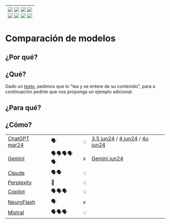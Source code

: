 <div align=right>

|[![](https://img.shields.io/badge/-Inicio-FFF?style=flat&logo=Emlakjet&logoColor=black)](/README.md) [![](https://img.shields.io/badge/-Introducción-FFF?style=flat&logo=abbrobotstudio&logoColor=black)](/documentos/intro.md) [![](https://img.shields.io/badge/-Modelos_de_lenguaje-FFF?style=flat&logo=LiveChat&logoColor=black)](/documentos/LLMs.md) [![](https://img.shields.io/badge/-Panorámica-FFF?style=flat&logo=openstreetmap&logoColor=black)](/documentos/panoramica.md)<br>  [![](https://img.shields.io/badge/-Prompts-FFF?style=flat&logo=Proton&logoColor=black)](/documentos/prompts/README.md) [![](https://img.shields.io/badge/-Ing,_de_prompts-FFF?style=flat&logo=googleearthengine&logoColor=black)](/documentos/ingenieriaDePrompts/README.md) [![](https://img.shields.io/badge/-Patrones-FFF?style=flat&logo=textpattern&logoColor=black)](/documentos/ingenieriaDePrompts/patrones/README.md) [![](https://img.shields.io/badge/-Casos_de_uso-FFF?style=flat&logo=gitbook&logoColor=black)](/documentos/casosDeUso/README.md)|
|-:|

</div>

# Comparación de modelos

## ¿Por qué?

## ¿Qué?

Dado un [texto](https://github.com/mmasias/23-24-DSI/blob/ff88393a680170431b59e733f059441126f13304/temario/01-modelosNegocioInnovacion/analisisDAFO/README.md), pedimos que lo "lea y se entere de su contenido", para a continuación pedirle que nos proponga un ejemplo adicional.

## ¿Para qué?

## ¿Cómo?

|||||
|-|-|-|-|
|[ChatGPT mar24](https://chat.openai.com/share/91477b34-bdbd-4049-a01c-f92891cb5b90)|🗣️|💡|[3.5 jun24](https://chatgpt.com/share/646bafa8-8385-4bbe-8517-54e2e3398786) / [4 jun24](https://chatgpt.com/share/df5e7dba-6f37-4e6b-a70e-c093fc79c551) / [4o jun24](https://chatgpt.com/share/80be58b4-5b4b-483a-81c4-af369633dba5)
|[Gemini](https://g.co/gemini/share/9362595521ea)|🗣️🗣️🗣️🗣️🗣️|x|[Gemini jun24](https://g.co/gemini/share/cf79d00ed85a)
|[Claude](https://claude.ai/chat/63a68675-1016-4c0c-b88e-2462176db09c)|🗣️🗣️|💡|
|[Perplexity](https://www.perplexity.ai/search/Considera-este-texto-zoUwsBPGR4aD.VAPbXuW9Q)|🤔|💡|
|[Copilot](https://copilot.microsoft.com/?q=%C2%BFQu%C3%A9+es+Copilot%3F&showconv=1&filters=+wholepagesharingscenario%3A%22ConversationWholeThread%22&shareId=b035e801-d34b-4dce-be72-99b8b1c7ed4a&shtc=0&shsc=Codex_ConversationMode&form=EX0050&shid=1db4efd4-eb76-4890-a20e-b4d88c53f0a7&shtp=GetUrl&shtk=QW7DoWxpc2lzIERBRk8geSBMaW1pdGFjaW9uZXMgZGVsIExpZW56byBkZSBNb2RlbG8gZGUgTmVnb2Npbw%3D%3D&shdk=QXF1w60gZXN0w6EgdW5hIHJlc3B1ZXN0YSBxdWUgaGUgb2J0ZW5pZG8gY29uIE1pY3Jvc29mdCBDb3BpbG90LCBlbCBwcmltZXIgbW90b3IgZGUgcmVzcHVlc3RhcyBjb24gdGVjbm9sb2fDrWEgZGUgaW50ZWxpZ2VuY2lhIGFydGlmaWNpYWwgZGVsIG11bmRvLiBTZWxlY2Npb25lIGVzdGEgb3BjacOzbiBwYXJhIHZlciBsYSByZXNwdWVzdGEgY29tcGxldGEgbyBwcnXDqWJlbGEgdXN0ZWQgbWlzbW8u&shhk=3oJIGZeJ%2BwGnamy56wQ7r5iopMgvW5Gdd7oxXuZkg%2FE%3D&shth=OBFB.73FF6ADE8CC93B6ED1EDA1CE557E2E09)|🗣️🗣️🗣️|💡|
|[NeuroFlash](https://app.neuro-flash.com/ai-writer/dbccb165afee13738f78a3f7333d19c5/preview)|🗣️|x|
|[Mistral](https://chat.mistral.ai/chat/88d4c9c5-3ba5-43be-a213-8b7b3689941d)|🗣️🗣️🗣️|💡|
